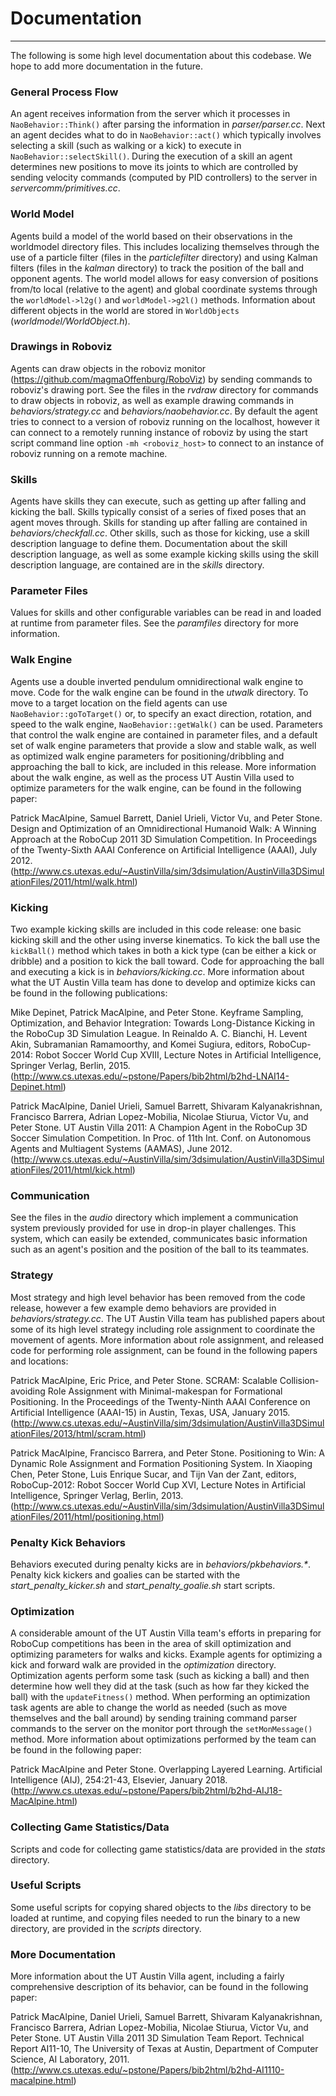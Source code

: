 # Documentation
---
The following is some high level documentation about this codebase.  We hope to add more documentation in the future.

### General Process Flow 
An agent receives information from the server which it processes in `NaoBehavior::Think()` after parsing the information in *parser/parser.cc*.  Next an agent decides what to do in `NaoBehavior::act()` which typically involves selecting a skill (such as walking or a kick) to execute in `NaoBehavior::selectSkill()`.  During the execution of a skill an agent determines new positions to move its joints to which are controlled by sending velocity commands (computed by PID controllers) to the server in *servercomm/primitives.cc*. 


### World Model
Agents build a model of the world based on their observations in the worldmodel directory files.  This includes localizing themselves through the use of a particle filter (files in the *particlefilter* directory) and using Kalman filters (files in the *kalman* directory) to track the position of the ball and opponent agents.  The world model allows for easy conversion of positions from/to local (relative to the agent) and global coordinate systems through the `worldModel->l2g()` and `worldModel->g2l()` methods.  Information about different objects in the world are stored in `WorldObjects` (*worldmodel/WorldObject.h*).


### Drawings in Roboviz 
Agents can draw objects in the roboviz monitor (https://github.com/magmaOffenburg/RoboViz) by sending commands to roboviz's drawing port.  See the files in the *rvdraw* directory for commands to draw objects in roboviz, as well as example drawing commands in *behaviors/strategy.cc* and *behaviors/naobehavior.cc*.  By default the agent tries to connect to a version of roboviz running on the localhost, however it can connect to a remotely running instance of roboviz by using the start script command line option ```-mh <roboviz_host>``` to connect to an instance of roboviz running on a remote machine.


### Skills 
Agents have skills they can execute, such as getting up after falling and kicking the ball.  Skills typically consist of a series of fixed poses that an agent moves through.  Skills for standing up after falling are contained in *behaviors/checkfall.cc*.  Other skills, such as those for kicking, use a skill description language to define them.  Documentation about the skill description language, as well as some example kicking skills using the skill description language, are contained are in the *skills* directory. 


### Parameter Files 
Values for skills and other configurable variables can be read in and loaded at runtime from parameter files.  See the *paramfiles* directory for more information.


### Walk Engine 
Agents use a double inverted pendulum omnidirectional walk engine to move.  Code for the walk engine can be found in the *utwalk* directory.  To move to a target location on the field agents can use `NaoBehavior::goToTarget()` or, to specify an exact direction, rotation, and speed to the walk engine,  `NaoBehavior::getWalk()` can be used.  Parameters that control the walk engine are contained in parameter files, and a default set of walk engine parameters that provide a slow and stable walk, as well as optimized walk engine parameters for positioning/dribbling and approaching the ball to kick, are included in this release.  More information about the walk engine, as well as the process UT Austin Villa used to optimize parameters for the walk engine, can be found in the following paper:

Patrick MacAlpine, Samuel Barrett, Daniel Urieli, Victor Vu, and Peter Stone.
Design and Optimization of an Omnidirectional Humanoid Walk: A Winning Approach at the RoboCup 2011 3D Simulation Competition. 
In Proceedings of the Twenty-Sixth AAAI Conference on Artificial Intelligence (AAAI), July 2012.
(http://www.cs.utexas.edu/~AustinVilla/sim/3dsimulation/AustinVilla3DSimulationFiles/2011/html/walk.html)


### Kicking 
Two example kicking skills are included in this code release: one basic kicking skill and the other using inverse kinematics.  To kick the ball use the `kickBall()` method which takes in both a kick type (can be either a kick or dribble) and a position to kick the ball toward.  Code for approaching the ball and executing a kick is in *behaviors/kicking.cc*.  More information about what the UT Austin Villa team has done to develop and optimize kicks can be found in the following publications:

Mike Depinet, Patrick MacAlpine, and Peter Stone. 
Keyframe Sampling, Optimization, and Behavior Integration: Towards Long-Distance Kicking in the RoboCup 3D Simulation League. 
In Reinaldo A. C. Bianchi, H. Levent Akin, Subramanian Ramamoorthy, and Komei Sugiura, editors, RoboCup-2014: Robot Soccer World Cup XVIII, Lecture Notes in Artificial Intelligence, Springer Verlag, Berlin, 2015.
(http://www.cs.utexas.edu/~pstone/Papers/bib2html/b2hd-LNAI14-Depinet.html)

Patrick MacAlpine, Daniel Urieli, Samuel Barrett, Shivaram Kalyanakrishnan, Francisco Barrera, Adrian Lopez-Mobilia, Nicolae Stiurua, Victor Vu, and Peter Stone. 
UT Austin Villa 2011: A Champion Agent in the RoboCup 3D Soccer Simulation Competition. 
In Proc. of 11th Int. Conf. on Autonomous Agents and Multiagent Systems (AAMAS), June 2012.
(http://www.cs.utexas.edu/~AustinVilla/sim/3dsimulation/AustinVilla3DSimulationFiles/2011/html/kick.html)


### Communication 
See the files in the *audio* directory which implement a communication system previously provided for use in drop-in player challenges.  This system, which can easily be extended, communicates basic information such as an agent's position and the position of the ball to its teammates.


### Strategy
Most strategy and high level behavior has been removed from the code release,  however a few example demo behaviors are provided in *behaviors/strategy.cc*.  The UT Austin Villa team has published papers about some of its high level strategy including role assignment to coordinate the movement of agents.  More information about  role assignment, and released code for performing role assignment, can be found in the following papers and locations: 

Patrick MacAlpine, Eric Price, and Peter Stone.
SCRAM: Scalable Collision-avoiding Role Assignment with Minimal-makespan for Formational Positioning.
In the Proceedings of the Twenty-Ninth AAAI Conference on Artificial Intelligence (AAAI-15) in Austin, Texas, USA, January 2015.
(http://www.cs.utexas.edu/~AustinVilla/sim/3dsimulation/AustinVilla3DSimulationFiles/2013/html/scram.html)

Patrick MacAlpine, Francisco Barrera, and Peter Stone. 
Positioning to Win: A Dynamic Role Assignment and Formation Positioning System. 
In Xiaoping Chen, Peter Stone, Luis Enrique Sucar, and Tijn Van der Zant, editors, RoboCup-2012: Robot Soccer World Cup XVI, Lecture Notes in Artificial Intelligence, Springer Verlag, Berlin, 2013.
(http://www.cs.utexas.edu/~AustinVilla/sim/3dsimulation/AustinVilla3DSimulationFiles/2011/html/positioning.html)


### Penalty Kick Behaviors 
Behaviors executed during penalty kicks are in *behaviors/pkbehaviors.&ast;*.  Penalty kick kickers and goalies can be started with the *start_penalty_kicker.sh* and *start_penalty_goalie.sh* start scripts.


### Optimization 
A considerable amount of the UT Austin Villa team's efforts in preparing for RoboCup competitions has been in the area of skill optimization and optimizing parameters for walks and kicks.  Example agents for optimizing a kick and forward walk are provided in the *optimization* directory.  Optimization agents perform some task (such as kicking a ball) and then determine how well they did at the task (such as how far they kicked the ball) with the `updateFitness()` method.  When performing an optimization task agents are able to change the world as needed (such as move themselves and the ball around) by sending training command parser commands to the server on the monitor port through the `setMonMessage()` method.  More information about optimizations performed by the team can be found in the following paper:

Patrick MacAlpine and Peter Stone. 
Overlapping Layered Learning.
Artificial Intelligence (AIJ), 254:21-43, Elsevier, January 2018.
(http://www.cs.utexas.edu/~pstone/Papers/bib2html/b2hd-AIJ18-MacAlpine.html)


### Collecting Game Statistics/Data 
Scripts and code for collecting game statistics/data are provided in the *stats* directory.


### Useful Scripts 
Some useful scripts for copying shared objects to the *libs* directory to be loaded at runtime, and copying files needed to run the binary to a new directory, are provided in the *scripts* directory.


### More Documentation 
More information about the UT Austin Villa agent, including a fairly comprehensive description of its behavior, can be found in the following paper:

Patrick MacAlpine, Daniel Urieli, Samuel Barrett, Shivaram Kalyanakrishnan, Francisco Barrera, Adrian Lopez-Mobilia, Nicolae Stiurua, Victor Vu, and Peter Stone. 
UT Austin Villa 2011 3D Simulation Team Report. 
Technical Report AI11-10, The University of Texas at Austin, Department of Computer Science, AI Laboratory, 2011.
(http://www.cs.utexas.edu/~pstone/Papers/bib2html/b2hd-AI1110-macalpine.html)